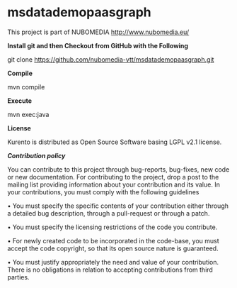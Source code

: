 # msdatademopaasgraph

This project is part of NUBOMEDIA
http://www.nubomedia.eu/

**Install git and then Checkout from GitHub with the Following**

git clone https://github.com/nubomedia-vtt/msdatademopaasgraph.git

**Compile**

mvn compile

**Execute**

mvn exec:java


**License**

Kurento is distributed as Open Source Software basing LGPL v2.1 license.


***Contribution policy***

You can contribute to this project through bug-reports, bug-fixes, new code or new documentation. For contributing to the project, drop a post to the mailing list providing information about your contribution and its value. In your contributions, you must comply with the following guidelines

•	You must specify the specific contents of your contribution either through a detailed bug description, through a pull-request or through a patch.

•	You must specify the licensing restrictions of the code you contribute.

•	For newly created code to be incorporated in the code-base, you must accept the code copyright, so that its open source nature is guaranteed.

•	You must justify appropriately the need and value of your contribution. There is no obligations in relation to accepting contributions from third parties.


